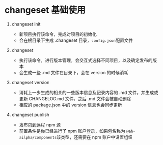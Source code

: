 # changeset 基础使用

1. changeset init

   - 新项目执行该命令，完成对项目的初始化
   - 会在根目录下生成 .changeset 目录，`config.json`配置文件

2. changeset

   - 执行该命令，进行版本管理，会交互式选择不同项目，以及确定发布的版本
   - 会生成一些 .md 文件在目录下，会在 version 的时候消耗

3. changeset version

   - 消耗上一步生成的相关的一些版本信息及记录内容的 .md 文件，并生成或更新 CHANGELOG.md 文件，之后 .md 文件会被自动删除
   - 相应的 package.json 中的 version 信息也会同步更新

4. changeset publish

   - 发布包到远程 npm 源
   - 前置条件是你已经进行了 npm 账户登录，如果包名称为 `@ah-ailpha/components`该类型，还需要在 npm 账户中设置组织
